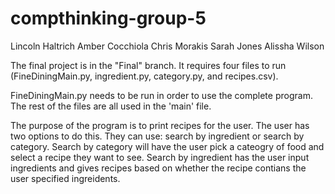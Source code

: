 # compthinking-group-5

Lincoln Haltrich
Amber Cocchiola
Chris Morakis
Sarah Jones
Alissha Wilson

The final project is in the "Final" branch. It requires four files to run (FineDiningMain.py, ingredient.py, category.py, and recipes.csv). 

FineDiningMain.py needs to be run in order to use the complete program. The rest of the files are all used in the 'main' file. 

The purpose of the program is to print recipes for the user. The user has two options to do this. They can use: search by ingredient or search by category. Search by category will have the user pick a cateogry of food and select a recipe they want to see. Search by ingredient has the user input ingredients and gives recipes based on whether the recipe contians the user specified ingreidents. 
